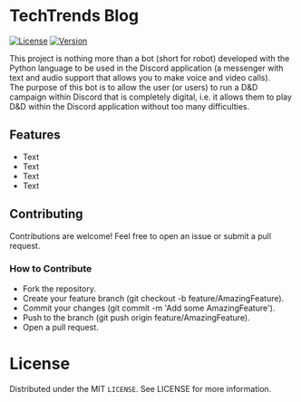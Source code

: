 # TechTrends Blog

[![License](https://img.shields.io/badge/license-MIT-green.svg)](https://opensource.org/licenses/MIT)
[![Version](https://img.shields.io/badge/version-1.0.0-blue.svg)](https://github.com/ovictorvasconcelos/dnd-bot/releases)

This project is nothing more than a bot (short for robot) developed with the Python language to be used in the Discord 
application (a messenger with text and audio support that allows you to make voice and video calls).
<br>
The purpose of this bot is to allow the user (or users) to run a D&D campaign within Discord that is completely digital, 
i.e. it allows them to play D&D within the Discord application without too many difficulties.

## Features

- Text
- Text
- Text
- Text

## Contributing

Contributions are welcome! Feel free to open an issue or submit a pull request.

### How to Contribute

- Fork the repository.
- Create your feature branch (git checkout -b feature/AmazingFeature).
- Commit your changes (git commit -m 'Add some AmazingFeature').
- Push to the branch (git push origin feature/AmazingFeature).
- Open a pull request.

# License

Distributed under the MIT <code>LICENSE</code>. See LICENSE for more information.